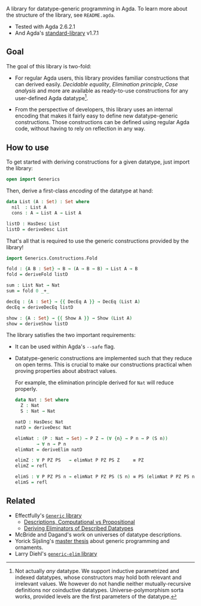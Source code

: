 A library for datatype-generic programming in Agda.
To learn more about the structure of the library, see `README.agda`.

- Tested with Agda 2.6.2.1
- And Agda's [standard-library] v1.7.1

[standard-library]: https://github.com/agda/agda-stdlib

## Goal

The goal of this library is two-fold:

- For regular Agda users, this library provides familiar constructions
  that can derived easily. *Decidable equality*, *Elimination principle*,
  *Case analysis* and more are available as ready-to-use constructions for any
  user-defined Agda datatype[^1].

- From the perspective of developers, this library uses an internal encoding
  that makes it fairly easy to define new datatype-generic constructions.
  Those constructions can be defined using regular Agda code, without having
  to rely on reflection in any way.

[^1]: Not actually *any* datatype. We support inductive parametrized and indexed
  datatypes, whose constructors may hold both relevant and irrelevant values.
  We however do not handle neither mutually-recursive definitions nor coinductive
  datatypes. Universe-polymorphism sorta works, provided levels are the first
  parameters of the datatype.

## How to use

To get started with deriving constructions for a given datatype,
just import the library:


```agda
open import Generics
```

Then, derive a first-class *encoding* of the datatype at hand:

```agda
data List (A : Set) : Set where
  nil  : List A
  cons : A → List A → List A

listD : HasDesc List
listD = deriveDesc List
```

That's all that is required to use the generic constructions provided by the library!

```agda
import Generics.Constructions.Fold

fold : {A B : Set} → B → (A → B → B) → List A → B
fold = deriveFold listD

sum : List Nat → Nat
sum = fold 0 _+_

decEq : {A : Set} → {{ DecEq A }} → DecEq (List A)
decEq = deriveDecEq listD

show : {A : Set} → {{ Show A }} → Show (List A)
show = deriveShow listD
```

The library satisfies the two important requirements:

- It can be used within Agda's `--safe` flag.

- Datatype-generic constructions are implemented such that they reduce on open
  terms. This is crucial to make our constructions practical when proving
  properties about abstract values.

  For example, the elimination principle derived for `Nat` will reduce properly.

  ```agda
  data Nat : Set where
    Z : Nat
    S : Nat → Nat

  natD : HasDesc Nat
  natD = deriveDesc Nat

  elimNat : (P : Nat → Set) → P Z → (∀ {n} → P n → P (S n))
          → ∀ n → P n
  elimNat = deriveElim natD

  elimZ : ∀ P PZ PS   → elimNat P PZ PS Z     ≡ PZ
  elimZ = refl

  elimS : ∀ P PZ PS n → elimNat P PZ PS (S n) ≡ PS (elimNat P PZ PS n)
  elimS = refl
  ```

## Related


- Effectfully's [`Generic` library](https://github.com/effectfully/generic)
  - [Descriptions, Computational vs Propositional](http://effectfully.blogspot.com/2016/04/descriptions.html)
  - [Deriving Eliminators of Described Datatypes](http://effectfully.blogspot.com/2016/06/deriving-eliminators-of-described-data.html)
- McBride and Dagand's work on universes of datatype descriptions.
- Yorick Sijsling's [master thesis](https://github.com/yoricksijsling/ornaments-thesis)
  about generic programming and ornaments.
- Larry Diehl's [`generic-elim` library](https://github.com/larrytheliquid/generic-elim)

